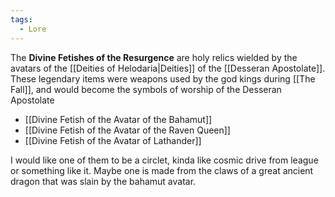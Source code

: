 ```yaml
---
tags:
  - Lore
---
```

The **Divine Fetishes of the Resurgence** are holy relics wielded by the avatars of the [[Deities of Helodaria|Deities]] of the [[Desseran Apostolate]]. These legendary items were weapons used by the god kings during [[The Fall]], and would become the symbols of worship of the Desseran Apostolate

- [[Divine Fetish of the Avatar of the Bahamut]]
- [[Divine Fetish of the Avatar of the Raven Queen]]
- [[Divine Fetish of the Avatar of Lathander]]

I would like one of them to be a circlet, kinda like cosmic drive from league or something like it. Maybe one is made from the claws of a great ancient dragon that was slain by the bahamut avatar. 